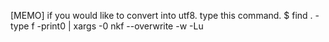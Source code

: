 
[MEMO]
if you would like to convert into utf8. type this command.
	$ find . -type f -print0 | xargs -0 nkf --overwrite -w -Lu
